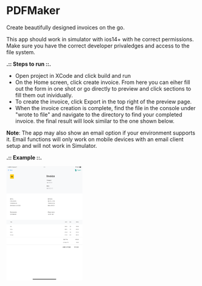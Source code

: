 # PDFMaker
Create beautifully designed invoices on the go.

This app should work in simulator with ios14+ with he correct permissions. Make sure you have the correct developer privaledges and access to the file system.

**.:: Steps to run ::.**
- Open project in XCode and click build and run
- On the Home screen, click create invoice. From here you can eiher fill out the form in one shot or go directly to preview and click sections to fill them out inividually.
- To create the invoice, click Export in the top right of the preview page. 
- When the invoice creation is complete, find the file in the console under "wrote to file" and navigate to the directory to find your completed invoice. the final result will look similar to the one shown below.

**Note**: The app may also show an email option if your environment supports it. Email functions will only work on mobile devices with an email client setup and will not work in Simulator.



**.:: Example ::.**

<img style="height:300px; width:200px" src="https://github.com/dsandif/PDFMaker/blob/main/Simulator%20Screen%20Shot%20-%20iPad%20Pro%20(12.9-inch)%20(6th%20generation)%20-%202023-01-17%20at%2012.08.08.png"></img>
